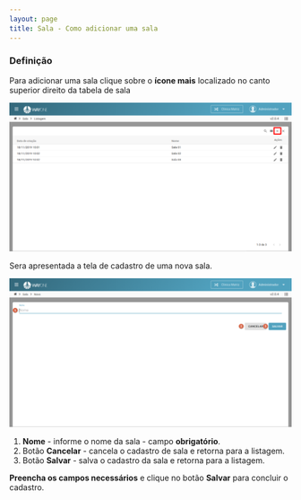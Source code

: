 ```yaml
---
layout: page
title: Sala - Como adicionar uma sala
---
```


### Definição

Para adicionar uma sala clique sobre o **ícone mais** localizado no canto superior direito da tabela de sala

<p align="center">
  <img alt="adicionar-sala-img-1" src="adicionar-sala-img-1.png" width="800">
</p>

Sera apresentada a tela de cadastro de uma nova sala.

<p align="center">
  <img alt="adicionar-sala-img-2" src="adicionar-sala-img-2.png" width="800">
</p>

1. **Nome** - informe o nome da sala - campo **obrigatório**.
2. Botão **Cancelar** - cancela o cadastro de sala e retorna para a listagem.
3. Botão **Salvar** - salva o cadastro da sala e retorna para a listagem.

**Preencha os campos necessários** e clique no botão **Salvar** para concluir o cadastro.

